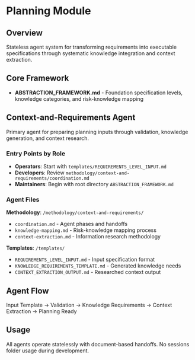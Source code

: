 # Planning Module

## Overview
Stateless agent system for transforming requirements into executable specifications through systematic knowledge integration and context extraction.

## Core Framework
- **ABSTRACTION_FRAMEWORK.md** - Foundation specification levels, knowledge categories, and risk-knowledge mapping

## Context-and-Requirements Agent
Primary agent for preparing planning inputs through validation, knowledge generation, and context research.

### Entry Points by Role
- **Operators**: Start with `templates/REQUIREMENTS_LEVEL_INPUT.md` 
- **Developers**: Review `methodology/context-and-requirements/coordination.md`
- **Maintainers**: Begin with root directory `ABSTRACTION_FRAMEWORK.md`

### Agent Files
**Methodology**: `/methodology/context-and-requirements/`
- `coordination.md` - Agent phases and handoffs
- `knowledge-mapping.md` - Risk-knowledge mapping process  
- `context-extraction.md` - Information research methodology

**Templates**: `/templates/`
- `REQUIREMENTS_LEVEL_INPUT.md` - Input specification format
- `KNOWLEDGE_REQUIREMENTS_TEMPLATE.md` - Generated knowledge needs
- `CONTEXT_EXTRACTION_OUTPUT.md` - Researched context output

## Agent Flow
Input Template → Validation → Knowledge Requirements → Context Extraction → Planning Ready

## Usage
All agents operate statelessly with document-based handoffs. No sessions folder usage during development.